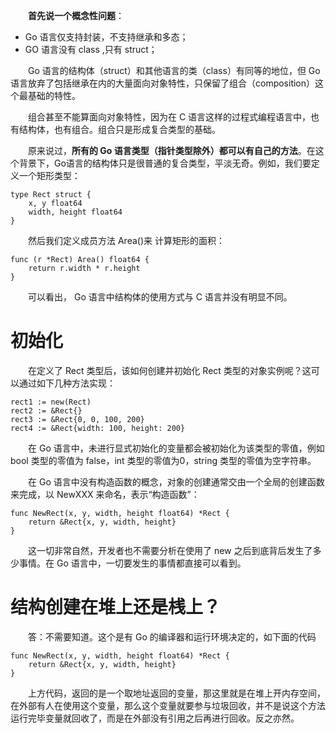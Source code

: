 　　**首先说一个概念性问题**：

* Go 语言仅支持封装，不支持继承和多态；
* GO 语言没有 class ,只有 struct；

　　Go 语言的结构体（struct）和其他语言的类（class）有同等的地位，但 Go 语言放弃了包括继承在内的大量面向对象特性，只保留了组合（composition）这个最基础的特性。

　　组合甚至不能算面向对象特性，因为在 C 语言这样的过程式编程语言中，也有结构体，也有组合。组合只是形成复合类型的基础。

　　原来说过，**所有的 Go 语言类型（指针类型除外）都可以有自己的方法**。在这个背景下，Go语言的结构体只是很普通的复合类型，平淡无奇。例如，我们要定义一个矩形类型：

```
type Rect struct {
	x, y float64
	width, height float64
}
```

　　然后我们定义成员方法 Area()来 计算矩形的面积：

```
func (r *Rect) Area() float64 {
	return r.width * r.height
}
```

　　可以看出， Go 语言中结构体的使用方式与 C 语言并没有明显不同。

# 初始化

　　在定义了 Rect 类型后，该如何创建并初始化 Rect 类型的对象实例呢？这可以通过如下几种方法实现：

```
rect1 := new(Rect)
rect2 := &Rect{}
rect3 := &Rect{0, 0, 100, 200}
rect4 := &Rect{width: 100, height: 200}
```

　　在 Go 语言中，未进行显式初始化的变量都会被初始化为该类型的零值，例如 bool 类型的零值为 false，int 类型的零值为0，string 类型的零值为空字符串。

　　在 Go 语言中没有构造函数的概念，对象的创建通常交由一个全局的创建函数来完成，以 NewXXX 来命名，表示“构造函数”：

```
func NewRect(x, y, width, height float64) *Rect {
	return &Rect{x, y, width, height}
}
```

　　这一切非常自然，开发者也不需要分析在使用了 new 之后到底背后发生了多少事情。在 Go 语言中，一切要发生的事情都直接可以看到。

# 结构创建在堆上还是桟上？

　　答：不需要知道。这个是有 Go 的编译器和运行环境决定的，如下面的代码

```
func NewRect(x, y, width, height float64) *Rect {
	return &Rect{x, y, width, height}
}
```

　　上方代码，返回的是一个取地址返回的变量，那这里就是在堆上开内存空间，在外部有人在使用这个变量，那么这个变量就要参与垃圾回收，并不是说这个方法运行完毕变量就回收了，而是在外部没有引用之后再进行回收。反之亦然。
